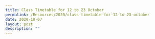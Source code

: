 ```yaml
---
title: Class Timetable for 12 to 23 October
permalink: /Resources/2020/class-timetable-for-12-to-23-october
date: 2020-10-07
layout: post
description: ""
---
```

